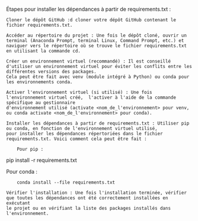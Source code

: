 Étapes pour installer les dépendances à partir de requirements.txt :

    Cloner le dépôt GitHub :d cloner votre dépôt GitHub contenant le fichier requirements.txt.

    Accéder au répertoire du projet : Une fois le dépôt cloné, ouvrir un terminal (Anaconda Prompt, terminal Linux, Command Prompt, etc.) et 
    naviguer vers le répertoire où se trouve le fichier requirements.txt en utilisant la commande cd.

    Créer un environnement virtuel (recommandé) : Il est conseillé d'utiliser un environnement virtuel pour éviter les conflits entre les différentes versions des packages. 
    Cela peut être fait avec venv (module intégré à Python) ou conda pour les environnements conda.

    Activer l'environnement virtuel (si utilisé) : Une fois l'environnement virtuel créé,  l'activer à l'aide de la commande spécifique au gestionnaire 
    d'environnement utilisé (activate <nom_de_l'environnement> pour venv, ou conda activate <nom_de_l'environnement> pour conda).

    Installer les dépendances à partir de requirements.txt : Utiliser pip ou conda, en fonction de l'environnement virtuel utilisé, 
    pour installer les dépendances répertoriées dans le fichier requirements.txt. Voici comment cela peut être fait :

        Pour pip :

pip install -r requirements.txt

Pour conda :

        conda install --file requirements.txt

    Vérifier l'installation : Une fois l'installation terminée, vérifier que toutes les dépendances ont été correctement installées en exécutant
    le projet ou en vérifiant la liste des packages installés dans l'environnement.


